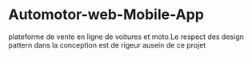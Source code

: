 # Automotor-web-Mobile-App
plateforme de vente en ligne de voitures et moto.Le respect des design pattern dans la conception est de rigeur ausein de ce projet
